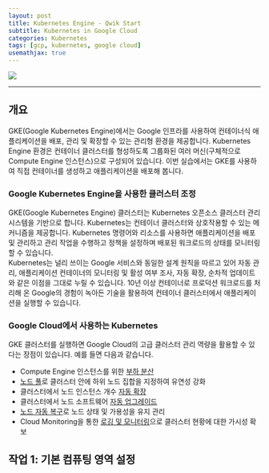```yaml
---
layout: post
title: Kubernetes Engine - Qwik Start
subtitle: Kubernetes in Google Cloud
categories: Kubernetes
tags: [gcp, kubernetes, google cloud]
usemathjax: true
---
```

![](https://tudip.com/wp-content/uploads/2018/12/blog-images-Qwiklabs.jpg)

----
## 개요
GKE(Google Kubernetes Engine)에서는 Google 인프라를 사용하여 컨테이너식 애플리케이션을 배포, 관리 및 확장할 수 있는 관리형 환경을 제공합니다. Kubernetes Engine 환경은 컨테이너 클러스터를 형성하도록 그룹화된 여러 머신(구체적으로 Compute Engine 인스턴스)으로 구성되어 있습니다. 이번 실습에서는 GKE를 사용하여 직접 컨테이너를 생성하고 애플리케이션을 배포해 봅니다.  


### Google Kubernetes Engine을 사용한 클러스터 조정
GKE(Google Kubernetes Engine) 클러스터는 Kubernetes 오픈소스 클러스터 관리 시스템을 기반으로 합니다. Kubernetes는 컨테이너 클러스터와 상호작용할 수 있는 메커니즘을 제공합니다. Kubernetes 명령어와 리소스를 사용하면 애플리케이션을 배포 및 관리하고 관리 작업을 수행하고 정책을 설정하며 배포된 워크로드의 상태를 모니터링할 수 있습니다.  
Kubernetes는 널리 쓰이는 Google 서비스와 동일한 설계 원칙을 따르고 있어 자동 관리, 애플리케이션 컨테이너의 모니터링 및 활성 여부 조사, 자동 확장, 순차적 업데이트와 같은 이점을 그대로 누릴 수 있습니다. 10년 이상 컨테이너로 프로덕션 워크로드를 처리해 온 Google의 경험이 녹아든 기술을 활용하여 컨테이너 클러스터에서 애플리케이션을 실행할 수 있습니다.

### Google Cloud에서 사용하는 Kubernetes
GKE 클러스터를 실행하면 Google Cloud의 고급 클러스터 관리 역량을 활용할 수 있다는 장점이 있습니다. 예를 들면 다음과 같습니다.

- Compute Engine 인스턴스를 위한 [부하 분산](https://cloud.google.com/compute/docs/load-balancing-and-autoscaling)
- [노드 풀](https://cloud.google.com/kubernetes-engine/docs/concepts/node-pools)로 클러스터 안에 하위 노드 집합을 지정하여 유연성 강화
- 클러스터에서 노드 인스턴스 개수 [자동 확장](https://cloud.google.com/kubernetes-engine/docs/concepts/cluster-autoscaler)
- 클러스터에서 노드 소프트웨어 [자동 업그레이드](https://cloud.google.com/kubernetes-engine/docs/how-to/node-auto-upgrades)
- [노드 자동 복구](https://cloud.google.com/kubernetes-engine/docs/how-to/node-auto-repair)로 노드 상태 및 가용성을 유지 관리
- Cloud Monitoring을 통한 [로깅 및 모니터링](https://cloud.google.com/stackdriver/docs/solutions/gke)으로 클러스터 현황에 대한 가시성 확보

## 작업 1: 기본 컴퓨팅 영역 설정

